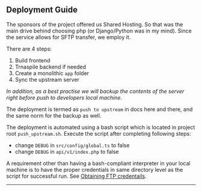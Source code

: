 ## Deployment Guide

The sponsors of the project offered us Shared Hosting. So that was the main 
drive behind choosing php (or Django/Python was in my mind). Since the service
allows for SFTP transfer, we employ it.

There are 4 steps:

1. Build frontend
2. Trnaspile backend if needed
3. Create a monolithic `app` folder
4. Sync the upstream server

*In addition, as a best practise we will backup the contents of the server right
before push to developers local machine*.

The deployment is termed as `push to upstream` in docs here and there, and the 
same norm for the backup as well.

The deployment is automated using a bash script which is located in project
root `push_upstream.sh`. Execute the script after completing following steps:

- change `DEBUG` in `src/config/global.ts` to false
- change `DEBUG` in `api/v1/index.php` to false 

A requirement other than having a bash-compliant interpreter in your local
machine is to have the proper credentials in same directory level as the script
for successful run. See [Obtaining FTP credentails](##FTPCredentials).

---


